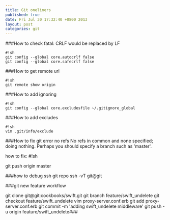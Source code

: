 ```yaml
---
title: Git oneliners
published: true
date: Fri Jul 30 17:32:40 +0800 2013
layout: post
categories: git
---
```


###How to check fatal: CRLF would be replaced by LF

	#!sh
	git config --global core.autocrlf false  
	git config --global core.safecrlf false


###How to get remote url

	#!sh
	git remote show origin

###How to add ignoring

	#!sh
	git config --global core.excludesfile ~/.gitignore_global

###How to add excludes

	#!sh
	vim .git/info/exclude

###How to fix git error no refs
No refs in common and none specified; doing nothing.
Perhaps you should specify a branch such as 'master'.

how to fix:
  #!sh  

  git push origin master

###how to debug ssh git repo 
ssh -vT git@git

###git new feature workflow

git clone git@git:cookbooks/swift.git
git branch feature/swift_undelete
git checkout feature/swift_undelete
vim proxy-server.conf.erb
git add proxy-server.conf.erb
git commit -m 'adding swift_undelete middleware'
git push -u origin feature/swift_undelete###

